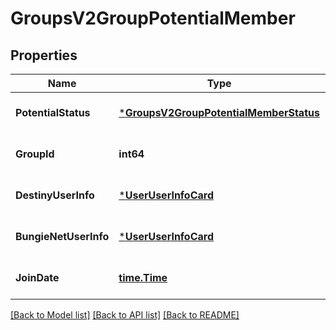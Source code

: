 # GroupsV2GroupPotentialMember

## Properties
Name | Type | Description | Notes
------------ | ------------- | ------------- | -------------
**PotentialStatus** | [***GroupsV2GroupPotentialMemberStatus**](GroupsV2.GroupPotentialMemberStatus.md) |  | [optional] [default to null]
**GroupId** | **int64** |  | [optional] [default to null]
**DestinyUserInfo** | [***UserUserInfoCard**](User.UserInfoCard.md) |  | [optional] [default to null]
**BungieNetUserInfo** | [***UserUserInfoCard**](User.UserInfoCard.md) |  | [optional] [default to null]
**JoinDate** | [**time.Time**](time.Time.md) |  | [optional] [default to null]

[[Back to Model list]](../README.md#documentation-for-models) [[Back to API list]](../README.md#documentation-for-api-endpoints) [[Back to README]](../README.md)


